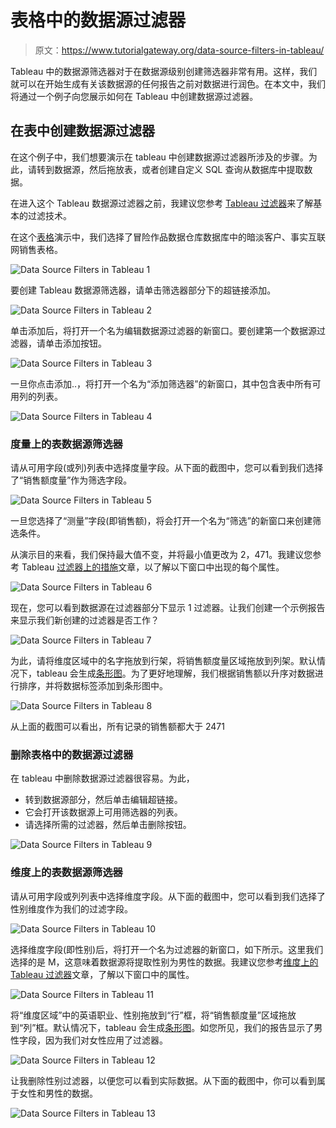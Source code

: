 # 表格中的数据源过滤器

> 原文：<https://www.tutorialgateway.org/data-source-filters-in-tableau/>

Tableau 中的数据源筛选器对于在数据源级别创建筛选器非常有用。这样，我们就可以在开始生成有关该数据源的任何报告之前对数据进行润色。在本文中，我们将通过一个例子向您展示如何在 Tableau 中创建数据源过滤器。

## 在表中创建数据源过滤器

在这个例子中，我们想要演示在 tableau 中创建数据源过滤器所涉及的步骤。为此，请转到数据源，然后拖放表，或者创建自定义 SQL 查询从数据库中提取数据。

在进入这个 Tableau 数据源过滤器之前，我建议您参考 [Tableau 过滤器](https://www.tutorialgateway.org/tableau-filters/)来了解基本的过滤技术。

在这个[表格](https://www.tutorialgateway.org/tableau/)演示中，我们选择了冒险作品数据仓库数据库中的暗淡客户、事实互联网销售表格。

![Data Source Filters in Tableau 1](img/01f2c5c8315114ea12b98e5b7c9d6483.png)

要创建 Tableau 数据源筛选器，请单击筛选器部分下的超链接添加。

![Data Source Filters in Tableau 2](img/15aa20795f788c860a360027b8c697ea.png)

单击添加后，将打开一个名为编辑数据源过滤器的新窗口。要创建第一个数据源过滤器，请单击添加按钮。

![Data Source Filters in Tableau 3](img/73568676c4f76d6efee0aa69ff21f24e.png)

一旦你点击添加..，将打开一个名为“添加筛选器”的新窗口，其中包含表中所有可用列的列表。

![Data Source Filters in Tableau 4](img/e47b48ffa2bcb2ff6a0aed15efc9e276.png)

### 度量上的表数据源筛选器

请从可用字段(或列)列表中选择度量字段。从下面的截图中，您可以看到我们选择了“销售额度量”作为筛选字段。

![Data Source Filters in Tableau 5](img/0c076669226798cec47d67b5961f0d89.png)

一旦您选择了“测量”字段(即销售额)，将会打开一个名为“筛选”的新窗口来创建筛选条件。

从演示目的来看，我们保持最大值不变，并将最小值更改为 2，471。我建议您参考 Tableau [过滤器上的措施](https://www.tutorialgateway.org/tableau-filters-on-measures/)文章，以了解以下窗口中出现的每个属性。

![Data Source Filters in Tableau 6](img/ba989aa605f85db768c002301497e2b7.png)

现在，您可以看到数据源在过滤器部分下显示 1 过滤器。让我们创建一个示例报告来显示我们新创建的过滤器是否工作？

![Data Source Filters in Tableau 7](img/165d9ad58e70d307d9b4f8f315e526d8.png)

为此，请将维度区域中的名字拖放到行架，将销售额度量区域拖放到列架。默认情况下，tableau 会生成[条形图](https://www.tutorialgateway.org/bar-chart-in-tableau/)。为了更好地理解，我们根据销售额以升序对数据进行排序，并将数据标签添加到条形图中。

![Data Source Filters in Tableau 8](img/32b90174fbc7695ac1105501b7e2e21e.png)

从上面的截图可以看出，所有记录的销售额都大于 2471

### 删除表格中的数据源过滤器

在 tableau 中删除数据源过滤器很容易。为此，

*   转到数据源部分，然后单击编辑超链接。
*   它会打开该数据源上可用筛选器的列表。
*   请选择所需的过滤器，然后单击删除按钮。

![Data Source Filters in Tableau 9](img/6d2a2a191bdb27d0d13f9896c1546223.png)

### 维度上的表数据源筛选器

请从可用字段或列列表中选择维度字段。从下面的截图中，您可以看到我们选择了性别维度作为我们的过滤字段。

![Data Source Filters in Tableau 10](img/816ad18aadc41a45cf344a3e64655f43.png)

选择维度字段(即性别)后，将打开一个名为过滤器的新窗口，如下所示。这里我们选择的是 M，这意味着数据源将提取性别为男性的数据。我建议您参考[维度上的 Tableau 过滤器](https://www.tutorialgateway.org/tableau-filters-on-dimensions/)文章，了解以下窗口中的属性。

![Data Source Filters in Tableau 11](img/64f051a85a3d72b6b6cbe1239378f11d.png)

将“维度区域”中的英语职业、性别拖放到“行”框，将“销售额度量”区域拖放到“列”框。默认情况下，tableau 会生成[条形图](https://www.tutorialgateway.org/bar-chart-in-tableau/)。如您所见，我们的报告显示了男性字段，因为我们对女性应用了过滤器。

![Data Source Filters in Tableau 12](img/eae873892f49c60b2a9add0f9b2ab61c.png)

让我删除性别过滤器，以便您可以看到实际数据。从下面的截图中，你可以看到属于女性和男性的数据。

![Data Source Filters in Tableau 13](img/b6456440de852829af8a80f2386189f1.png)
